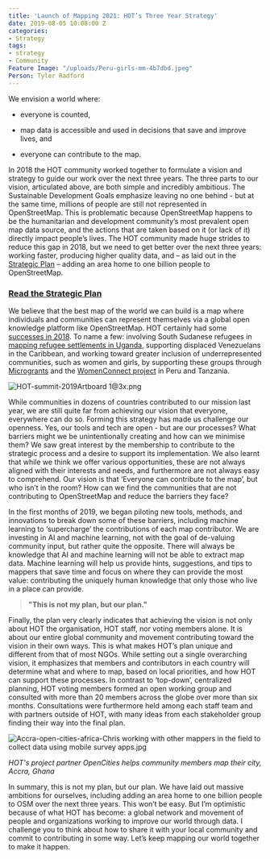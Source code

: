 ```yaml
---
title: 'Launch of Mapping 2021: HOT’s Three Year Strategy'
date: 2019-08-05 10:08:00 Z
categories:
- Strategy
tags:
- strategy
- Community
Feature Image: "/uploads/Peru-girls-mm-4b7dbd.jpeg"
Person: Tyler Radford
---
```


We envision a world where:

* everyone is counted,

* map data is accessible and used in decisions that save and improve lives, and

* everyone can contribute to the map.

In 2018 the HOT community worked together to formulate a vision and strategy to guide our work over the next three years. The three parts to our vision, articulated above, are both simple and incredibly ambitious. The Sustainable Development Goals emphasize leaving no one behind - but at the same time, millions of people are still not represented in OpenStreetMap. This is problematic because OpenStreetMap happens to be the humanitarian and development community’s most prevalent open map data source, and the actions that are taken based on it (or lack of it) directly impact people’s lives. The HOT community made huge strides to reduce this gap in 2018, but we need to get better over the next three years: working faster, producing higher quality data, and – as laid out in the [Strategic Plan](https://www.hotosm.org/strategic-plan) – adding an area home to one billion people to OpenStreetMap.

### [Read the Strategic Plan](https://www.hotosm.org/strategic-plan)

We believe that the best map of the world we can build is a map where individuals and communities can represent themselves via a global open knowledge platform like OpenStreetMap. HOT certainly had some [successes in 2018](https://www.hotosm.org/downloads/2018-Annual-Report.pdf). To name a few: involving South Sudanese refugees in [mapping refugee settlements in Uganda](https://www.hotosm.org/updates/2017-07-20_from_the_map_to_the_field_hot_trains_msf_and_refugees_in_field_data_collection_-), supporting displaced Venezuelans in the Caribbean, and working toward greater inclusion of underrepresented communities, such as women and girls, by supporting these groups through [Microgrants](https://www.hotosm.org/projects/microgrants_and_community_development) and the [WomenConnect project](https://www.hotosm.org/projects/women-connect-number-letgirlsmap-growing-female-open-data-leaders-across-5-continents/) in Peru and Tanzania.

![HOT-summit-2019Artboard 1@3x.png](/uploads/HOT-summit-2019Artboard%201@3x.png)

While communities in dozens of countries contributed to our mission last year, we are still quite far from achieving our vision that everyone, everywhere can do so. Forming this strategy has made us challenge our openness. Yes, our tools and tech are open - but are our processes? What barriers might we be unintentionally creating and how can we minimise them? We saw great interest by the membership to contribute to the strategic process and a desire to support its implementation. We also learnt that while we think we offer various opportunities, these are not always aligned with their interests and needs, and furthermore are not always easy to comprehend. Our vision is that ‘Everyone can contribute to the map’, but who isn’t in the room? How can we find the communities that are not contributing to OpenStreetMap and reduce the barriers they face?

In the first months of 2019, we began piloting new tools, methods, and innovations to break down some of these barriers, including machine learning to ‘supercharge’ the contributions of each map contributor. We are investing in AI and machine learning, not with the goal of de-valuing community input, but rather quite the opposite. There will always be knowledge that AI and machine learning will not be able to extract map data. Machine learning will help us provide hints, suggestions, and tips to mappers that save time and focus on where they can provide the most value: contributing the uniquely human knowledge that only those who live in a place can provide.

> **"This is not my plan, but our plan."**

Finally, the plan very clearly indicates that achieving the vision is not only about HOT the organisation, HOT staff, nor voting members alone. It is about our entire global community and movement contributing toward the vision in their own ways. This is what makes HOT’s plan unique and different from that of most NGOs. While setting out a single overarching vision, it emphasizes that members and contributors in each country will determine what and where to map, based on local priorities, and how HOT can support these processes. In contrast to ‘top-down’, centralized planning, HOT voting members formed an open working group and consulted with more than 20 members across the globe over more than six months. Consultations were furthermore held among each staff team and with partners outside of HOT, with many ideas from each stakeholder group finding their way into the final plan.

![Accra-open-cities-africa-Chris working with other mappers in the field to collect data using mobile survey apps.jpg](/uploads/Accra-open-cities-africa-Chris%20working%20with%20other%20mappers%20in%20the%20field%20to%20collect%20data%20using%20mobile%20survey%20apps.jpg)

*HOT's project partner OpenCities helps community members map their city, Accra, Ghana*

In summary, this is not my plan, but our plan. We have laid out massive ambitions for ourselves, including adding an area home to one billion people to OSM over the next three years. This won’t be easy. But I’m optimistic because of what HOT has become: a global network and movement of people and organizations working to improve our world through data. I challenge you to think about how to share it with your local community and commit to contributing in some way. Let’s keep mapping our world together to make it happen.